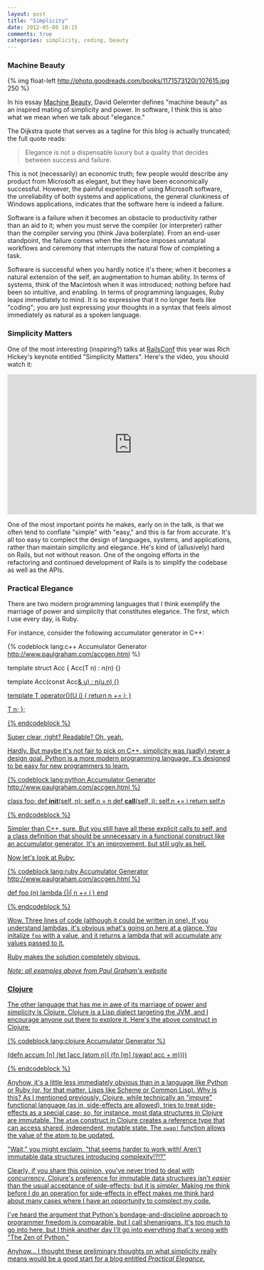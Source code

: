 ```yaml
---
layout: post
title: "Simplicity"
date: 2012-05-08 10:15
comments: true
categories: simplicity, coding, beauty
---
```


### Machine Beauty

{% img float-left http://photo.goodreads.com/books/1171573120l/107615.jpg 250 %}

In his essay [Machine Beauty](http://www.goodreads.com/book/show/107615.Machine_Beauty), David Gelernter defines "machine beauty" as an inspired mating of simplicity and power. In software, I think this is also what we mean when we talk about "elegance."



The Dijkstra quote that serves as a tagline for this blog is actually truncated; the full quote reads:

> Elegance is not a dispensable luxury but a quality that decides between success and failure.

This is not (necessarily) an economic truth; few people would describe any product from Microsoft as elegant, but they have been economically successful. However, the painful experience of using Microsoft software, the unreliability of both systems and applications, the general clunkiness of Windows applications, indicates that the software here is indeed a failure.

Software is a failure when it becomes an obstacle to productivity rather than an aid to it; when you must serve the compiler (or interpreter) rather than the compiler serving you (think Java boilerplate). From an end-user standpoint, the failure comes when the interface imposes unnatural workflows and ceremony that interrupts the natural flow of completing a task.

Software is successful when you hardly notice it's there; when it becomes a natural extension of the self, an augmentation to human ability. In terms of systems, think of the Macintosh when it was introduced; nothing before had been so intuitive, and enabling. In terms of programming languages, Ruby leaps immediately to mind. It is so expressive that it no longer feels like "coding"; you are just expressing your thoughts in a syntax that feels almost immediately as natural as a spoken language.

<!-- more -->

### Simplicity Matters

One of the most interesting (inspiring?) talks at [RailsConf](http://railsconf2012.com/) this year was Rich Hickey's keynote entitled "Simplicity Matters". Here's the video, you should watch it:

<iframe width="560" height="315" src="http://www.youtube-nocookie.com/embed/rI8tNMsozo0" frameborder="0" allowfullscreen></iframe>

One of the most important points he makes, early on in the talk, is that we often tend to conflate "simple" with "easy," and this is far from accurate. It's all too easy to complect the design of languages, systems, and applications, rather than maintain simplicity and elegance. He's kind of (allusively) hard on Rails, but not without reason. One of the ongoing efforts in the refactoring and continued development of Rails is to simplify the codebase as well as the APIs.

### Practical Elegance

There are two modern programming languages that I think exemplify the marriage of power and simplicity that constitutes elegance. The first, which I use every day, is Ruby.

For instance, consider the following accumulator generator in C++:

{% codeblock lang:c++ Accumulator Generator http://www.paulgraham.com/accgen.html %}

template<typename T>
struct Acc {
  Acc(T n)
  : n(n) {}

  template<typename U>
  Acc(const Acc<U>& u)
  : n(u.n) {}

  template<typename U>
  T operator()(U i) {
    return n += i;
  }

  T n;
};

{% endcodeblock %}

Super clear, right? Readable? Oh, yeah.

Hardly. But maybe it's not fair to pick on C++, simplicity was (sadly) never a design goal.
Python is a more modern programming language, it's designed to be easy for new programmers to learn.

{% codeblock lang:python Accumulator Generator http://www.paulgraham.com/accgen.html %}

class foo:
  def __init__(self, n):
    self.n = n
  def __call__(self, i):
    self.n += i
    return self.n

{% endcodeblock %}

Simpler than C++, sure. But you still have all these explicit calls to self, and a class definition that should be unnecessary in a functional construct like an accumulator generator. It's an improvement, but still ugly as hell.

Now let's look at Ruby:

{% codeblock lang:ruby Accumulator Generator http://www.paulgraham.com/accgen.html %}

def foo (n)
  lambda {|i| n += i }
end

{% endcodeblock %}

Wow. Three lines of code (although it could be written in one). If you understand lambdas, it's obvious what's going on here at a glance. You initalize `foo` with a value, and it returns a lambda that will accumulate any values passed to it.

Ruby makes the solution completely obvious.

_Note: all examples above from [Paul Graham's website](http://www.paulgraham.com/accgen.html)_

### Clojure

The other language that has me in awe of its marriage of power and simplicity is [Clojure](http://clojure.org). Clojure is a Lisp dialect targeting the JVM, and I encourage anyone out there to explore it. Here's the above construct in Clojure:


{% codeblock lang:clojure Accumulator Generator %}

(defn accum [n]
  (let [acc (atom n)]
    (fn [m] (swap! acc + m))))

{% endcodeblock %}

Anyhow, it's a little less immediately obvious than in a language like Python or Ruby (or, for that matter, Lisps like Scheme or Common Lisp). Why is this? As I mentioned previously, Clojure, while technically an "impure" functional language (as in, side-effects are allowed), tries to treat side-effects as a special case; so, for instance, most data structures in Clojure are immutable. The `atom` construct in Clojure creates a reference type that can access shared, independent, mutable state. The `swap!` function allows the value of the atom to be updated.

"Wait," you might exclaim, "that seems harder to work with! Aren't immutable data structures introducing complexity!?!?"

Clearly, if you share this opinion, you've never tried to deal with concurrency. Clojure's preference for immutable data structures isn't _easier_ than the usual acceptance of side-effects; but it is _simpler._ Making me think before I do an operation for side-effects in effect makes me think hard about many cases where I have an opportunity to complect my code.

I've heard the argument that Python's bondage-and-discipline approach to programmer freedom is comparable, but I call shenanigans. It's too much to go into here, but I think another day I'll go into everything that's wrong with "The Zen of Python."

Anyhow... I thought these preliminary thoughts on what simplicity really means would be a good start for a blog entitled *Practical Elegance.*
